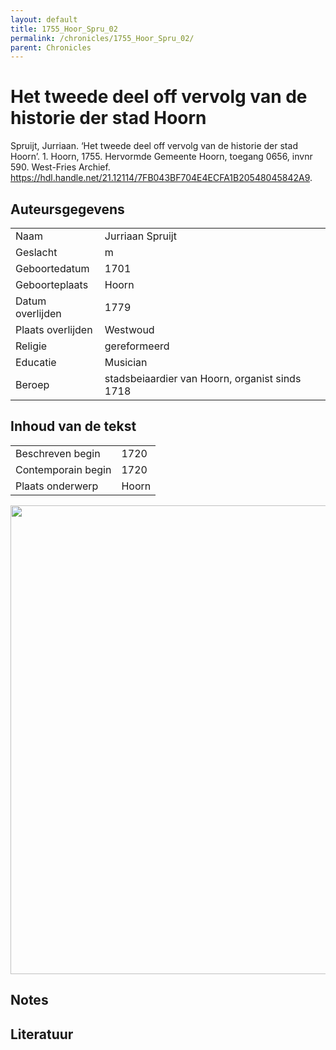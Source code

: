```yaml
---
layout: default
title: 1755_Hoor_Spru_02
permalink: /chronicles/1755_Hoor_Spru_02/
parent: Chronicles
--- 
```



# Het tweede deel off vervolg van de historie der stad Hoorn 

Spruijt, Jurriaan. ‘Het tweede deel off vervolg van de historie der stad Hoorn’. 1. Hoorn, 1755. Hervormde Gemeente Hoorn, toegang 0656, invnr 590. West-Fries Archief. https://hdl.handle.net/21.12114/7FB043BF704E4ECFA1B20548045842A9. 

## Auteursgegevens 

| | | 
| --------------- | --------------- | 
| Naam | Jurriaan Spruijt | 
| Geslacht | m | 
 | Geboortedatum | 1701 | 
| Geboorteplaats | Hoorn | 
| Datum overlijden | 1779 | 
| Plaats overlijden | Westwoud | 
| Religie | gereformeerd | 
| Educatie | Musician | 
| Beroep | stadsbeiaardier van Hoorn, organist sinds 1718 | 

## Inhoud van de tekst 

| | | 
| --------------- | --------------- | 
| Beschreven begin | 1720 | 
| Contemporain begin | 1720 | 
| Plaats onderwerp | Hoorn | 

[<img src="..\..\barplots_chronicles\1755_Hoor_Spru_02.jpg" width="750"/>](..\..\barplots_chronicles\1755_Hoor_Spru_02.jpg) 

## Notes 

## Literatuur 

